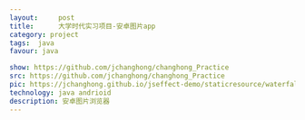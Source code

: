 ```yaml
---
layout:     post
title:      大学时代实习项目-安卓图片app
category: project
tags:  java
favour: java

show: https://github.com/jchanghong/changhong_Practice
src: https://github.com/jchanghong/changhong_Practice
pic: https://jchanghong.github.io/jseffect-demo/staticresource/waterfallflow/demo_js_waterfallflow_1.png
technology: java andrioid
description: 安卓图片浏览器
---
```

